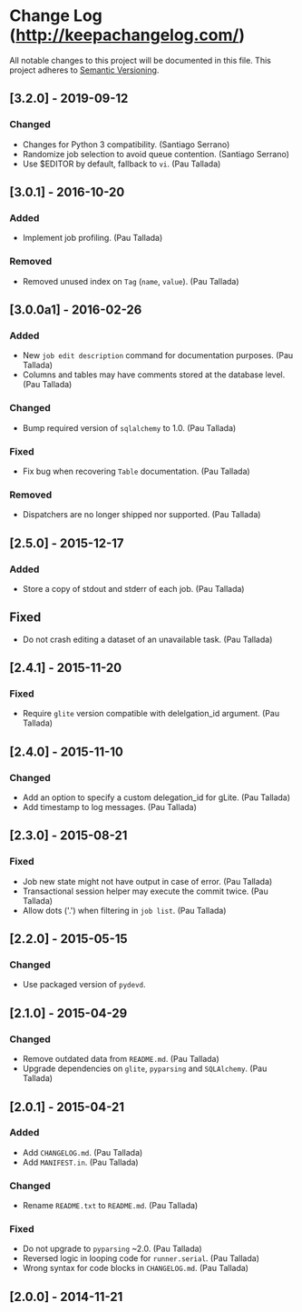 # Change Log (http://keepachangelog.com/)
All notable changes to this project will be documented in this file.
This project adheres to [Semantic Versioning](http://semver.org/).


## [3.2.0] - 2019-09-12
### Changed
- Changes for Python 3 compatibility. (Santiago Serrano)
- Randomize job selection to avoid queue contention. (Santiago Serrano)
- Use $EDITOR by default, fallback to `vi`. (Pau Tallada)


## [3.0.1] - 2016-10-20
### Added
- Implement job profiling. (Pau Tallada)

### Removed
- Removed unused index on `Tag` (`name`, `value`). (Pau Tallada)


## [3.0.0a1] - 2016-02-26
### Added
- New `job edit description` command for documentation purposes. (Pau Tallada)
- Columns and tables may have comments stored at the database level. (Pau Tallada)

### Changed
- Bump required version of `sqlalchemy` to 1.0. (Pau Tallada)

### Fixed
- Fix bug when recovering `Table` documentation. (Pau Tallada)

### Removed
- Dispatchers are no longer shipped nor supported. (Pau Tallada)


## [2.5.0] - 2015-12-17
### Added
- Store a copy of stdout and stderr of each job. (Pau Tallada)

## Fixed
- Do not crash editing a dataset of an unavailable task. (Pau Tallada)


## [2.4.1] - 2015-11-20
### Fixed
- Require `glite` version compatible with delelgation_id argument. (Pau Tallada)


## [2.4.0] - 2015-11-10
### Changed
- Add an option to specify a custom delegation_id for gLite. (Pau Tallada)
- Add timestamp to log messages. (Pau Tallada)


## [2.3.0] - 2015-08-21
### Fixed
- Job new state might not have output in case of error. (Pau Tallada)
- Transactional session helper may execute the commit twice. (Pau Tallada)
- Allow dots ('.') when filtering in `job list`. (Pau Tallada)


## [2.2.0] - 2015-05-15
### Changed
- Use packaged version of `pydevd`.


## [2.1.0] - 2015-04-29
### Changed
- Remove outdated data from `README.md`. (Pau Tallada)
- Upgrade dependencies on `glite`, `pyparsing` and `SQLAlchemy`. (Pau Tallada)


## [2.0.1] - 2015-04-21
### Added
- Add `CHANGELOG.md`. (Pau Tallada)
- Add `MANIFEST.in`. (Pau Tallada)

### Changed
- Rename `README.txt` to `README.md`. (Pau Tallada)

### Fixed
- Do not upgrade to `pyparsing` ~2.0. (Pau Tallada)
- Reversed logic in looping code for `runner.serial`. (Pau Tallada)
- Wrong syntax for code blocks in `CHANGELOG.md`. (Pau Tallada)


## [2.0.0] - 2014-11-21
